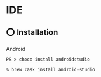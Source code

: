 # IDE

## :o: Installation

Android 

```
PS > choco install androidstudio
``` 

```
% brew cask install android-studio
```
